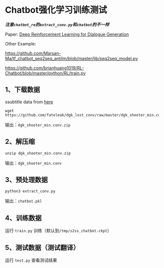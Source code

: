 
# Chatbot强化学习训练测试

***注意`chatbot_re`的`extract_conv.py`和`chatbot`的不一样***

Paper: [Deep Reinforcement Learning for Dialogue Generation](https://arxiv.org/abs/1606.01541)

Other Example:

https://github.com/Marsan-Ma/tf_chatbot_seq2seq_antilm/blob/master/lib/seq2seq_model.py

https://github.com/brianhuang1019/RL-Chatbot/blob/master/python/RL/train.py

## 1、下载数据

ssubtitle data from [here](https://github.com/fateleak/dgk_lost_conv)

```
wget https://github.com/fateleak/dgk_lost_conv/raw/master/dgk_shooter_min.conv.zip
```

输出：`dgk_shooter_min.conv.zip`

## 2、解压缩

```
unzip dgk_shooter_min.conv.zip
```

输出：`dgk_shooter_min.conv`

## 3、预处理数据

```
python3 extract_conv.py
```

输出：`chatbot.pkl`

## 4、训练数据

运行 `train.py` 训练（默认到`/tmp/s2ss_chatbot.ckpt`）

## 5、测试数据（测试翻译）

运行 `test.py` 查看测试结果
